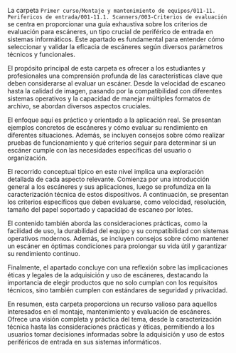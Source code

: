 La carpeta `Primer curso/Montaje y mantenimiento de equipos/011-11. Perifericos de entrada/001-11.1. Scanners/003-Criterios de evaluación` se centra en proporcionar una guía exhaustiva sobre los criterios de evaluación para escáneres, un tipo crucial de periférico de entrada en sistemas informáticos. Este apartado es fundamental para entender cómo seleccionar y validar la eficacia de escáneres según diversos parámetros técnicos y funcionales.

El propósito principal de esta carpeta es ofrecer a los estudiantes y profesionales una comprensión profunda de las características clave que deben considerarse al evaluar un escáner. Desde la velocidad de escaneo hasta la calidad de imagen, pasando por la compatibilidad con diferentes sistemas operativos y la capacidad de manejar múltiples formatos de archivo, se abordan diversos aspectos cruciales.

El enfoque aquí es práctico y orientado a la aplicación real. Se presentan ejemplos concretos de escáneres y cómo evaluar su rendimiento en diferentes situaciones. Además, se incluyen consejos sobre cómo realizar pruebas de funcionamiento y qué criterios seguir para determinar si un escáner cumple con las necesidades específicas del usuario o organización.

El recorrido conceptual típico en este nivel implica una exploración detallada de cada aspecto relevante. Comienza por una introducción general a los escáneres y sus aplicaciones, luego se profundiza en la caracterización técnica de estos dispositivos. A continuación, se presentan los criterios específicos que deben evaluarse, como velocidad, resolución, tamaño del papel soportado y capacidad de escaneo por lotes.

El contenido también aborda las consideraciones prácticas, como la facilidad de uso, la durabilidad del equipo y su compatibilidad con sistemas operativos modernos. Además, se incluyen consejos sobre cómo mantener un escáner en óptimas condiciones para prolongar su vida útil y garantizar su rendimiento continuo.

Finalmente, el apartado concluye con una reflexión sobre las implicaciones éticas y legales de la adquisición y uso de escáneres, destacando la importancia de elegir productos que no solo cumplan con los requisitos técnicos, sino también cumplen con estándares de seguridad y privacidad.

En resumen, esta carpeta proporciona un recurso valioso para aquellos interesados en el montaje, mantenimiento y evaluación de escáneres. Ofrece una visión completa y práctica del tema, desde la caracterización técnica hasta las consideraciones prácticas y éticas, permitiendo a los usuarios tomar decisiones informadas sobre la adquisición y uso de estos periféricos de entrada en sus sistemas informáticos.

